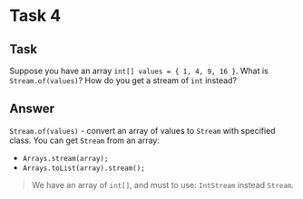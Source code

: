 # Task 4
## Task
Suppose you have an array `int[] values = { 1, 4, 9, 16 }`. What is `Stream.of(values)`? How do you get a stream of 
`int` instead?

## Answer
`Stream.of(values)` - convert an array of values to `Stream` with specified class. You can get `Stream` from an array:

- `Arrays.stream(array);`
- `Arrays.toList(array).stream();`

> We have an array of `int[]`, and must to use: `IntStream` instead `Stream`.